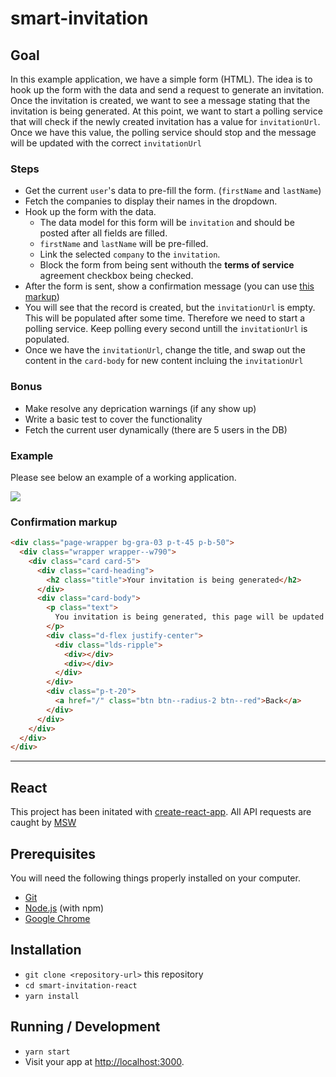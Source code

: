 # smart-invitation

## Goal

In this example application, we have a simple form (HTML). The idea is to hook up the form with the data and send a request to generate an invitation.
Once the invitation is created, we want to see a message stating that the invitation is being generated. At this point, we want to start a polling service that will check if the newly created invitation has a value for `invitationUrl`.
Once we have this value, the polling service should stop and the message will be updated with the correct `invitationUrl`

### Steps

- Get the current `user`'s data to pre-fill the form. (`firstName` and `lastName`)
- Fetch the companies to display their names in the dropdown.
- Hook up the form with the data.
  - The data model for this form will be `invitation` and should be posted after all fields are filled.
  - `firstName` and `lastName` will be pre-filled.
  - Link the selected `company` to the `invitation`.
  - Block the form from being sent withouth the **terms of service** agreement checkbox being checked.
- After the form is sent, show a confirmation message (you can use [this markup](#Confirmation-markup))
- You will see that the record is created, but the `invitationUrl` is empty. This will be populated after some time. Therefore we need to start a polling service. Keep polling every second untill the `invitationUrl` is populated.
- Once we have the `invitationUrl`, change the title, and swap out the content in the `card-body` for new content incluing the `invitationUrl`

### Bonus

- Make resolve any deprication warnings (if any show up)
- Write a basic test to cover the functionality
- Fetch the current user dynamically (there are 5 users in the DB)

### Example

Please see below an example of a working application.

<img src="./example.gif">

### Confirmation markup

```html
<div class="page-wrapper bg-gra-03 p-t-45 p-b-50">
  <div class="wrapper wrapper--w790">
    <div class="card card-5">
      <div class="card-heading">
        <h2 class="title">Your invitation is being generated</h2>
      </div>
      <div class="card-body">
        <p class="text">
          You invitation is being generated, this page will be updated with the details of the invitation soon
        </p>
        <div class="d-flex justify-center">
          <div class="lds-ripple">
            <div></div>
            <div></div>
          </div>
        </div>
        <div class="p-t-20">
          <a href="/" class="btn btn--radius-2 btn--red">Back</a>
        </div>
      </div>
    </div>
  </div>
</div>
```

---

## React

This project has been initated with [create-react-app](https://create-react-app.dev/).
All API requests are caught by [MSW](https://mswjs.io/docs/)

## Prerequisites

You will need the following things properly installed on your computer.

- [Git](https://git-scm.com/)
- [Node.js](https://nodejs.org/) (with npm)
- [Google Chrome](https://google.com/chrome/)

## Installation

- `git clone <repository-url>` this repository
- `cd smart-invitation-react`
- `yarn install`

## Running / Development

- `yarn start`
- Visit your app at [http://localhost:3000](http://localhost:3000).
